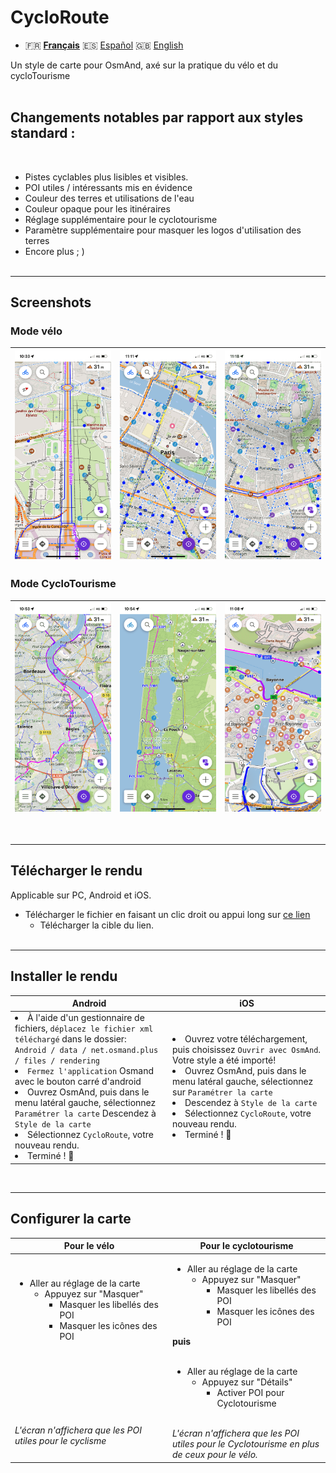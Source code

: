# CycloRoute
 - 🇫🇷 **[Français](README.md)** 🇪🇸 [Español](README_ES.md) 🇬🇧 [English](README_EN.md)

Un style de carte pour OsmAnd, axé sur la pratique du vélo et du cycloTourisme<br><br>

## Changements notables par rapport aux styles standard :
<br>



- Pistes cyclables plus lisibles et visibles.
- POI utiles / intéressants mis en évidence
- Couleur des terres et utilisations de l'eau
- Couleur opaque pour les itinéraires
- Réglage supplémentaire pour le cyclotourisme
- Paramètre supplémentaire pour masquer les logos d'utilisation des terres
- Encore plus ; )
<br><br>

---

## Screenshots<br>
### Mode vélo
| <img src="Screenshots/CycloRoute_Cycling-1.png" width="250" /> | <img src="Screenshots/CycloRoute_Cycling-2.png" width="250" /> | <img src="Screenshots/CycloRoute_Cycling-3.png" width="250" /> |
| :-------------: | :-------------: | :-------------: |

### Mode CycloTourisme
| <img src="Screenshots/CycloRoute_Touring-1.png" width="250" /> | <img src="Screenshots/CycloRoute_Touring-2.png" width="250" /> | <img src="Screenshots/CycloRoute_Touring-3.png" width="250" /> |
| :-------------: | :-------------: | :-------------: |
<br>

---

## Télécharger le rendu
Applicable sur PC, Android et iOS.

- Télécharger le fichier en faisant un clic droit ou appui long sur [ce lien](https://github.com/Hades1503/OsmAnd_Cycling_Map/raw/main/CycloRoute.render.xml)
    - Télécharger la cible du lien.<br><br>

---



## Installer le rendu
<table>
    <thead>
    <tr>
        <th>Android</th>
        <th>iOS</th>
    </tr>
    </thead>
    <tbody>
    <tr>
        <td width="50%"><li> À l'aide d'un gestionnaire de fichiers, <code>déplacez le fichier xml téléchargé</code> dans le dossier:<br><code>Android / data / net.osmand.plus / files / rendering</code><br><li>  <code>Fermez l'application</code> Osmand avec le bouton carré d'android<br><li> Ouvrez OsmAnd, puis dans le menu latéral gauche, sélectionnez <code>Paramétrer la carte</code><br<li> Descendez à <code>Style de la carte</code><br> <li> Sélectionnez <code>CycloRoute</code>, votre nouveau rendu.<br><li> Terminé ! 🎉</td>
        <td><li> Ouvrez votre téléchargement, puis choisissez <code>Ouvrir avec OsmAnd</code>. Votre style a été importé!<br><li> Ouvrez OsmAnd, puis dans le menu latéral gauche, sélectionnez sur <code>Paramétrer la carte</code><br><li> Descendez à <code>Style de la carte</code><br><li> Sélectionnez <code>CycloRoute</code>, votre nouveau rendu.<br><li> Terminé ! 🎉</td>
    </tr>
    <tbody>
</table>

<br>

---

## Configurer la carte 

<table>
    <thead>
    <tr>
        <th>Pour le vélo</th>
        <th>Pour le cyclotourisme</th>
    </tr>
    </thead>
    <tbody>
    <tr>
        <td width="50%"> <ul><li>Aller au réglage de la carte<ul><li>Appuyez sur "Masquer"<ul><li>Masquer les libellés des POI </li><li>Masquer les icônes des POI</li></ul></li></ul></li></ul> <br><br><br><br><br><br><br><em>L'écran n'affichera que les POI utiles pour le cyclisme</em></td>
        <td><ul><li>Aller au réglage de la carte<ul><li>Appuyez sur "Masquer"<ul><li>Masquer les libellés des POI</li><li>Masquer les icônes des POI</li></ul></li></ul></li></ul> <strong>puis</strong> <br><br> <ul><li>Aller au réglage de la carte<ul><li>Appuyez sur "Détails" <ul><li>Activer POI pour Cyclotourisme</li></ul></li></ul></li></ul><br><em>L'écran n'affichera que les POI utiles pour le Cyclotourisme en plus de ceux pour le vélo.</em></td>
    </tr>
    <tbody>
</table>
